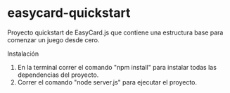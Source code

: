 # easycard-quickstart
Proyecto quickstart de EasyCard.js que contiene una estructura base para comenzar un juego desde cero.

Instalación

1. En la terminal correr el comando "npm install" para instalar todas las dependencias del proyecto.
2. Correr el comando "node server.js" para ejecutar el proyecto.
